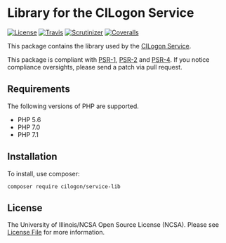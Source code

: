# Library for the CILogon Service

[![License](https://img.shields.io/badge/license-NCSA-brightgreen.svg)](https://github.com/cilogon/service-lib/master/LICENSE)
[![Travis](https://img.shields.io/travis/cilogon/service-lib/master.svg)](https://travis-ci.org/cilogon/service-lib)
[![Scrutinizer](https://img.shields.io/scrutinizer/g/cilogon/service-lib/master.svg)](https://scrutinizer-ci.com/g/cilogon/service-lib/)
[![Coveralls](https://img.shields.io/coveralls/cilogon/service-lib/master.svg)](https://coveralls.io/github/cilogon/service-lib?branch=master)

This package contains the library used by the [CILogon Service](https://github.com/cilogon/service).

This package is compliant with [PSR-1][], [PSR-2][] and [PSR-4][]. If you notice compliance oversights, please send
a patch via pull request.

[PSR-1]: https://github.com/php-fig/fig-standards/blob/master/accepted/PSR-1-basic-coding-standard.md
[PSR-2]: https://github.com/php-fig/fig-standards/blob/master/accepted/PSR-2-coding-style-guide.md
[PSR-4]: https://github.com/php-fig/fig-standards/blob/master/accepted/PSR-4-autoloader.md

## Requirements

The following versions of PHP are supported.

* PHP 5.6
* PHP 7.0
* PHP 7.1

## Installation

To install, use composer:

```
composer require cilogon/service-lib
```

## License

The University of Illinois/NCSA Open Source License (NCSA). Please see [License File](https://github.com/cilogon/service-lib/blob/master/LICENSE) for more information.
